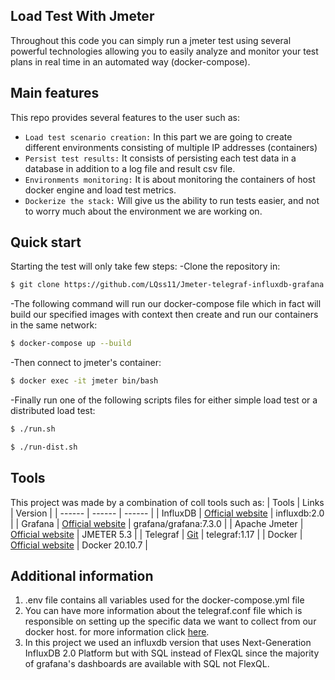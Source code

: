 ## Load Test With Jmeter
Throughout this code you can simply run a jmeter test using several powerful technologies allowing you to easily analyze and monitor your test plans in real time in an automated way (docker-compose).
## Main features
This repo provides several features to the user such as:
- `Load test scenario creation:` In this part we are going to create different environments consisting of multiple IP addresses (containers)
- `Persist test results:` It consists of persisting each test data in a database in addition to a log file and result csv file.
- `Environments monitoring:` It is about monitoring the containers of host docker engine and load test metrics.
- `Dockerize the stack:` Will give us the ability to run tests easier, and not to worry much about the environment we are working on.
## Quick start

Starting the test will only take few steps:
-Clone the repository in:
```sh
$ git clone https://github.com/LQss11/Jmeter-telegraf-influxdb-grafana.git
```
-The following command will run our docker-compose file which in fact will build our specified images with context then create and run our containers in  the same network:
```sh
$ docker-compose up --build
```
-Then connect to jmeter's container:
```sh
$ docker exec -it jmeter bin/bash

```
-Finally run one of the following scripts files for either simple load test or a distributed load test:
```sh
$ ./run.sh

```
```sh
$ ./run-dist.sh

```
## Tools
This project was made by a combination of coll tools such as:
| Tools | Links | Version |
| ------ | ------ | ------ |
| InfluxDB | [Official website](https://www.influxdata.com/) | influxdb:2.0 |
| Grafana | [Official website](https://grafana.com/) | grafana/grafana:7.3.0 |
| Apache Jmeter | [Official website](https://jmeter.apache.org/) | JMETER 5.3 |
| Telegraf | [Git](https://github.com/influxdata/telegraf/) | telegraf:1.17 |
| Docker | [Official website](https://www.docker.com/) | Docker 20.10.7 |
## Additional information
1. .env file contains all variables used for the docker-compose.yml file
1. You can have more information about the telegraf.conf file which is responsible on setting up the specific data we want to collect from our docker host. for more information click [here](https://docs.influxdata.com/telegraf/v1.20/administration/configuration/).
1. In this project we used an influxdb version that uses Next-Generation InfluxDB 2.0 Platform but with SQL instead of FlexQL since the majority of grafana's dashboards are available with SQL not FlexQL.
